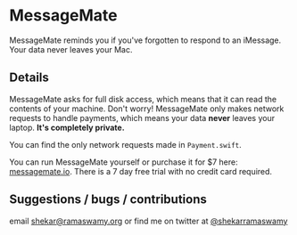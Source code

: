 # MessageMate

MessageMate reminds you if you&apos;ve forgotten to respond to an iMessage. Your data never leaves your Mac.

## Details

MessageMate asks for full disk access, which means that it can read the contents of your machine. Don't worry! MessageMate only makes network requests to handle payments, which means your data **never** leaves your laptop. **It's completely private.**

You can find the only network requests made in `Payment.swift`.

You can run MessageMate yourself or purchase it for $7 here: [messagemate.io](https://www.messagemate.io). There is a 7 day free trial with no credit card required.

## Suggestions / bugs / contributions

email shekar@ramaswamy.org or find me on twitter at [@shekarramaswamy](https://twitter.com/shekarramaswamy)

